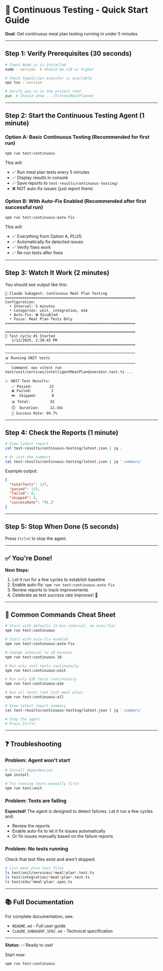 # 🚀 Continuous Testing - Quick Start Guide

**Goal**: Get continuous meal plan testing running in under 5 minutes

---

## Step 1: Verify Prerequisites (30 seconds)

```bash
# Check Node.js is installed
node --version  # Should be v18 or higher

# Check TypeScript executor is available
npx tsx --version

# Verify you're in the project root
pwd  # Should show .../FitnessMealPlanner
```

---

## Step 2: Start the Continuous Testing Agent (1 minute)

### Option A: Basic Continuous Testing (Recommended for first run)

```bash
npm run test:continuous
```

This will:
- ✅ Run meal plan tests every 5 minutes
- ✅ Display results in console
- ✅ Save reports to `test-results/continuous-testing/`
- ❌ NOT auto-fix issues (just report them)

### Option B: With Auto-Fix Enabled (Recommended after first successful run)

```bash
npm run test:continuous:auto-fix
```

This will:
- ✅ Everything from Option A, PLUS:
- ✅ Automatically fix detected issues
- ✅ Verify fixes work
- ✅ Re-run tests after fixes

---

## Step 3: Watch It Work (2 minutes)

You should see output like this:

```
🤖 Claude Subagent: Continuous Meal Plan Testing
============================================================
Configuration:
  • Interval: 5 minutes
  • Categories: unit, integration, e2e
  • Auto-fix: ❌ Disabled
  • Focus: Meal Plan Tests Only
============================================================

============================================================
🔄 Test Cycle #1 Started
   1/12/2025, 2:30:45 PM
============================================================

────────────────────────────────────────────────────────────
📊 Running UNIT tests
────────────────────────────────────────────────────────────
   Command: npx vitest run test/unit/services/intelligentMealPlanGenerator.test.ts ...

📈 UNIT Test Results:
   ✅ Passed:        23
   ❌ Failed:         2
   ⏭️  Skipped:       8
   📊 Total:         33
   ⏱️  Duration:     12.34s
   🎯 Success Rate: 69.7%
```

---

## Step 4: Check the Reports (1 minute)

```bash
# View latest report
cat test-results/continuous-testing/latest.json | jq .

# Or just the summary
cat test-results/continuous-testing/latest.json | jq '.summary'
```

Example output:
```json
{
  "totalTests": 137,
  "passed": 125,
  "failed": 8,
  "skipped": 4,
  "successRate": "91.2"
}
```

---

## Step 5: Stop When Done (5 seconds)

Press `Ctrl+C` to stop the agent.

---

## ✅ You're Done!

**Next Steps:**
1. Let it run for a few cycles to establish baseline
2. Enable auto-fix: `npm run test:continuous:auto-fix`
3. Review reports to track improvements
4. Celebrate as test success rate improves! 🎉

---

## 🎯 Common Commands Cheat Sheet

```bash
# Start with defaults (5-min interval, no auto-fix)
npm run test:continuous

# Start with auto-fix enabled
npm run test:continuous:auto-fix

# Change interval to 10 minutes
npm run test:continuous 10

# Run only unit tests continuously
npm run test:continuous:unit

# Run only E2E tests continuously
npm run test:continuous:e2e

# Run all tests (not just meal plan)
npm run test:continuous:all

# View latest report summary
cat test-results/continuous-testing/latest.json | jq '.summary'

# Stop the agent
# Press Ctrl+C
```

---

## ❓ Troubleshooting

### Problem: Agent won't start

```bash
# Install dependencies
npm install

# Try running tests manually first
npm run test:unit
```

### Problem: Tests are failing

**Expected!** The agent is designed to detect failures. Let it run a few cycles and:
- Review the reports
- Enable auto-fix to let it fix issues automatically
- Or fix issues manually based on the failure reports

### Problem: No tests running

Check that test files exist and aren't skipped:

```bash
# List meal plan test files
ls test/unit/services/*meal*plan*.test.ts
ls test/integration/*meal*plan*.test.ts
ls test/e2e/*meal*plan*.spec.ts
```

---

## 📚 Full Documentation

For complete documentation, see:
- `README.md` - Full user guide
- `CLAUDE_SUBAGENT_SPEC.md` - Technical specification

---

**Status**: ✅ Ready to use!

Start now:
```bash
npm run test:continuous
```
